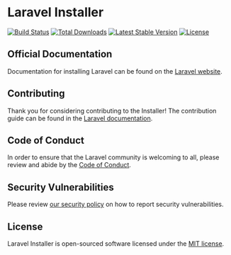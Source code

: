# Laravel Installer

<a href="https://github.com/laravel/installer/actions"><img src="https://github.com/laravel/installer/workflows/tests/badge.svg" alt="Build Status"></a>
<a href="https://packagist.org/packages/laravel/installer"><img src="https://img.shields.io/packagist/dt/laravel/installer" alt="Total Downloads"></a>
<a href="https://packagist.org/packages/laravel/installer"><img src="https://img.shields.io/packagist/v/laravel/installer" alt="Latest Stable Version"></a>
<a href="https://packagist.org/packages/laravel/installer"><img src="https://img.shields.io/packagist/l/laravel/installer" alt="License"></a>

## Official Documentation

Documentation for installing Laravel can be found on the [Laravel website](https://laravel.com/docs#installing-laravel).

## Contributing

Thank you for considering contributing to the Installer! The contribution guide can be found in the [Laravel documentation](https://laravel.com/docs/contributions).

## Code of Conduct

In order to ensure that the Laravel community is welcoming to all, please review and abide by the [Code of Conduct](https://laravel.com/docs/contributions#code-of-conduct).

## Security Vulnerabilities

Please review [our security policy](https://github.com/laravel/installer/security/policy) on how to report security vulnerabilities.

## License

Laravel Installer is open-sourced software licensed under the [MIT license](LICENSE.md).
